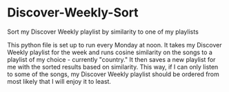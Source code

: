 # Discover-Weekly-Sort
Sort my Discover Weekly playlist by similarity to one of my playlists

This python file is set up to run every Monday at noon. It takes my Discover Weekly playlist for the week and runs cosine similarity on the songs to a playlist of my choice - currently "country." It then saves a new playlist for me with the sorted results based on similarity. This way, if I can only listen to some of the songs, my Discover Weekly playlist should be ordered from most likely that I will enjoy it to least.
